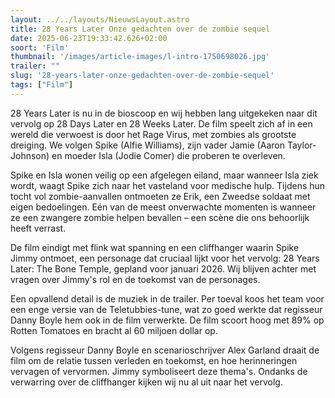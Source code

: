 ```yaml
---
layout: ../../layouts/NieuwsLayout.astro
title: 28 Years Later Onze gedachten over de zombie sequel
date: 2025-06-23T19:33:42.626+02:00
soort: 'Film'
thumbnail: '/images/article-images/l-intro-1750698026.jpg'
trailer: ""
slug: '28-years-later-onze-gedachten-over-de-zombie-sequel'
tags: ["Film"]
---
```


28 Years Later is nu in de bioscoop en wij hebben lang uitgekeken naar dit
vervolg op 28 Days Later en 28 Weeks Later. De film speelt zich af in een wereld
die verwoest is door het Rage Virus, met zombies als grootste dreiging. We
volgen Spike (Alfie Williams), zijn vader Jamie (Aaron Taylor-Johnson) en moeder
Isla (Jodie Comer) die proberen te overleven.

Spike en Isla wonen veilig op een afgelegen eiland, maar wanneer Isla ziek
wordt, waagt Spike zich naar het vasteland voor medische hulp. Tijdens hun tocht
vol zombie-aanvallen ontmoeten ze Erik, een Zweedse soldaat met eigen
bedoelingen. Eén van de meest onverwachte momenten is wanneer ze een zwangere
zombie helpen bevallen – een scène die ons behoorlijk heeft verrast.

De film eindigt met flink wat spanning en een cliffhanger waarin Spike Jimmy
ontmoet, een personage dat cruciaal lijkt voor het vervolg: 28 Years Later: The
Bone Temple, gepland voor januari 2026. Wij blijven achter met vragen over
Jimmy's rol en de toekomst van de personages.

Een opvallend detail is de muziek in de trailer. Per toeval koos het team voor
een enge versie van de Teletubbies-tune, wat zo goed werkte dat regisseur Danny
Boyle hem ook in de film verwerkte. De film scoort hoog met 89% op Rotten
Tomatoes en bracht al 60 miljoen dollar op.

Volgens regisseur Danny Boyle en scenarioschrijver Alex Garland draait de film
om de relatie tussen verleden en toekomst, en hoe herinneringen vervagen of
vervormen. Jimmy symboliseert deze thema's. Ondanks de verwarring over de
cliffhanger kijken wij nu al uit naar het vervolg.